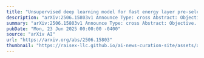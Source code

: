 ```yaml
---
title: "Unsupervised deep learning model for fast energy layer pre-selection of delivery-efficient proton arc therapy plan optimization of nasopharyngeal carcinoma"
description: "arXiv:2506.15803v1 Announce Type: cross Abstract: Objective. Proton arc therapy (PAT) is an emerging and promising modality in radiotherapy, offering several advantages over conventional intensitymodulated proton therapy (IMPT). However, identifying the optimal energy layer (EL) sequence remains computationally intensive due to the large number of possible energy layer transitions. This study proposes an unsupervised deep learning framework for fast and effective EL pre-selection, aiming to minimize energy layer switch time while preserving high plan quality. Approach. We introduce a novel data representation method, spot-count representation, which encodes the number of proton spots intersecting the target and organs at risk (OARs) in a matrix structured by sorted gantry angles and energy layers. This representation is the input of a UNet-based architecture, SPArcdl, which is trained to optimize a tri-objective function: maximizing target coverage, minimizing OAR exposure, and reducing energy switching time. The model is evaluated on 54 nasopharyngeal cancer cases, and its performance is benchmarked against plans generated by SPArcparticle swarm. Main results. SPArcdl produces EL pre-selection that significantly improves both plan quality and delivery efficiency. Compared to SPArc particle swarm, it enhances the conformity index by 0.16 (p < 0.01), reduces the homogeneity index by 0.71 (p < 0.01), shortens the energy switching time by 38.4% (p < 0.01), and lowers the mean dose to brainstem by 0.21 (p < 0.01). The results unintentionally reveal employing unchanged ELS is more time-wise efficient than descended ELS. SPArcdl's inference time is within 1 second. Significance. SPArcdl is a fast and effective tool for generating high-quality PAT plans by strategically pre-selecting energy layers to reduce delivery time while maintaining excellent dosimetric performance."
summary: "arXiv:2506.15803v1 Announce Type: cross Abstract: Objective. Proton arc therapy (PAT) is an emerging and promising modality in radiotherapy, offering several advantages over conventional intensitymodulated proton therapy (IMPT). However, identifying the optimal energy layer (EL) sequence remains computationally intensive due to the large number of possible energy layer transitions. This study proposes an unsupervised deep learning framework for fast and effective EL pre-selection, aiming to minimize energy layer switch time while preserving high plan quality. Approach. We introduce a novel data representation method, spot-count representation, which encodes the number of proton spots intersecting the target and organs at risk (OARs) in a matrix structured by sorted gantry angles and energy layers. This representation is the input of a UNet-based architecture, SPArcdl, which is trained to optimize a tri-objective function: maximizing target coverage, minimizing OAR exposure, and reducing energy switching time. The model is evaluated on 54 nasopharyngeal cancer cases, and its performance is benchmarked against plans generated by SPArcparticle swarm. Main results. SPArcdl produces EL pre-selection that significantly improves both plan quality and delivery efficiency. Compared to SPArc particle swarm, it enhances the conformity index by 0.16 (p < 0.01), reduces the homogeneity index by 0.71 (p < 0.01), shortens the energy switching time by 38.4% (p < 0.01), and lowers the mean dose to brainstem by 0.21 (p < 0.01). The results unintentionally reveal employing unchanged ELS is more time-wise efficient than descended ELS. SPArcdl's inference time is within 1 second. Significance. SPArcdl is a fast and effective tool for generating high-quality PAT plans by strategically pre-selecting energy layers to reduce delivery time while maintaining excellent dosimetric performance."
pubDate: "Mon, 23 Jun 2025 00:00:00 -0400"
source: "arXiv AI"
url: "https://arxiv.org/abs/2506.15803"
thumbnail: "https://raisex-llc.github.io/ai-news-curation-site/assets/arxiv.png"
---
```


